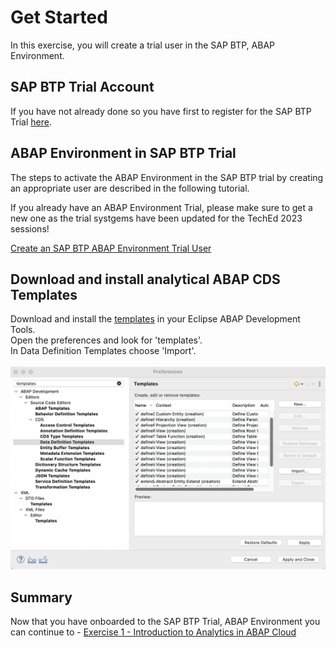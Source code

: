# Get Started

In this exercise, you will create a trial user in the SAP BTP, ABAP Environment. 

## SAP BTP Trial Account

If you have not already done so you have first to register for the SAP BTP Trial [here](https://developers.sap.com/tutorials/abap-environment-trial-onboarding.html).

## ABAP Environment in SAP BTP Trial

The steps to activate the ABAP Environment in the SAP BTP trial by creating an appropriate user are described in the following tutorial.

If you already have an ABAP Environment Trial, please make sure to get a new one as the trial systgems have been updated for the TechEd 2023 sessions!

[Create an SAP BTP ABAP Environment Trial User](https://developers.sap.com/tutorials/abap-environment-trial-onboarding.html)

## Download and install analytical ABAP CDS Templates

Download and install the [templates](./download/analytical_templates.xml) in your Eclipse ABAP Development Tools.<br>
Open the preferences and look for 'templates'.<br>
In Data Definition Templates choose 'Import'.<br>
<br>![this is how](./images/01-InstallTemplates.png)

## Summary

Now that you have onboarded to the SAP BTP Trial, ABAP Environment you can continue to - [Exercise 1 - Introduction to Analytics in ABAP Cloud](../ex1/README.md)
